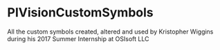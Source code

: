 # PIVisionCustomSymbols
All the custom symbols created, altered and used by Kristopher Wiggins during his 2017 Summer Internship at OSIsoft LLC
